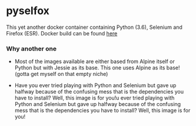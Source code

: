 # pyselfox

This yet another docker container containing Python (3.6), Selenium and Firefox (ESR). Docker build can be found [here](https://hub.docker.com/r/tehusername/pyselfox/)

### Why another one

* Most of the images available are either based from Alpine itself or Python but with Jessie as its base. This one uses Alpine as its base! (gotta get myself on that empty niche)

* Have you ever tried playing with Python and Selenium but gave up halfway because of the confusing mess that is the dependencies you have to install? Well, this image is for you!u ever tried playing with Python and Selenium but gave up halfway because of the confusing mess that is the dependencies you have to install? Well, this image is for you!

